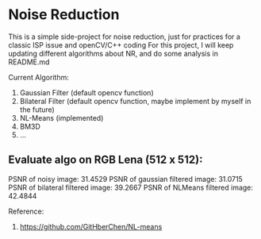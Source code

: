 # Noise Reduction

This is a simple side-project for noise reduction, just for practices for a classic ISP issue and openCV/C++ coding
For this project, I will keep updating different algorithms about NR, and do some analysis in README.md

Current Algorithm:
1. Gaussian Filter (default opencv function)
2. Bilateral Filter (default opencv function, maybe implement by myself in the future)
3. NL-Means (implemented)
4. BM3D
5. ...


## Evaluate algo on RGB Lena (512 x 512):
PSNR of noisy image:             31.4529
PSNR of gaussian filtered image: 31.0715
PSNR of bilateral filtered image: 39.2667
PSNR of NLMeans filtered image: 42.4844

Reference:
1. https://github.com/GitHberChen/NL-means